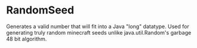 # RandomSeed
Generates a valid number that will fit into a Java "long" datatype. Used for generating truly random minecraft seeds unlike java.util.Random's garbage 48 bit algorithm.

